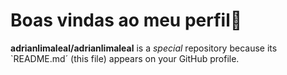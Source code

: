 # Boas vindas ao meu perfil🖤
**adrianlimaleal/adrianlimaleal** is a _special_ repository because its `README.md´ (this file) appears on your GitHub profile.
<!--
here are some ideas to get you started:

- I'm currently working on...
-eleI'm currently leraning...
-I'm looking to collaborate on...
-I'm looking for help witch...
-Ask me about...
- How to reach me:...
-Pronouns:...
-Funfact:...


